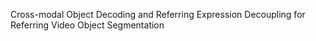 Cross-modal Object Decoding and Referring Expression Decoupling for Referring Video Object Segmentation
